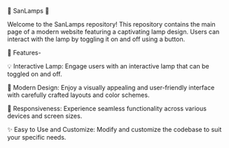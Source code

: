 🏮 SanLamps 🌟

Welcome to the SanLamps repository! This repository contains the main page of a modern website featuring a captivating lamp design. Users can interact with the lamp by toggling it on and off using a button.

🔨 Features-

💡 Interactive Lamp: Engage users with an interactive lamp that can be toggled on and off.

🎨 Modern Design: Enjoy a visually appealing and user-friendly interface with carefully crafted layouts and color schemes.

📱 Responsiveness: Experience seamless functionality across various devices and screen sizes.

✨ Easy to Use and Customize: Modify and customize the codebase to suit your specific needs.
